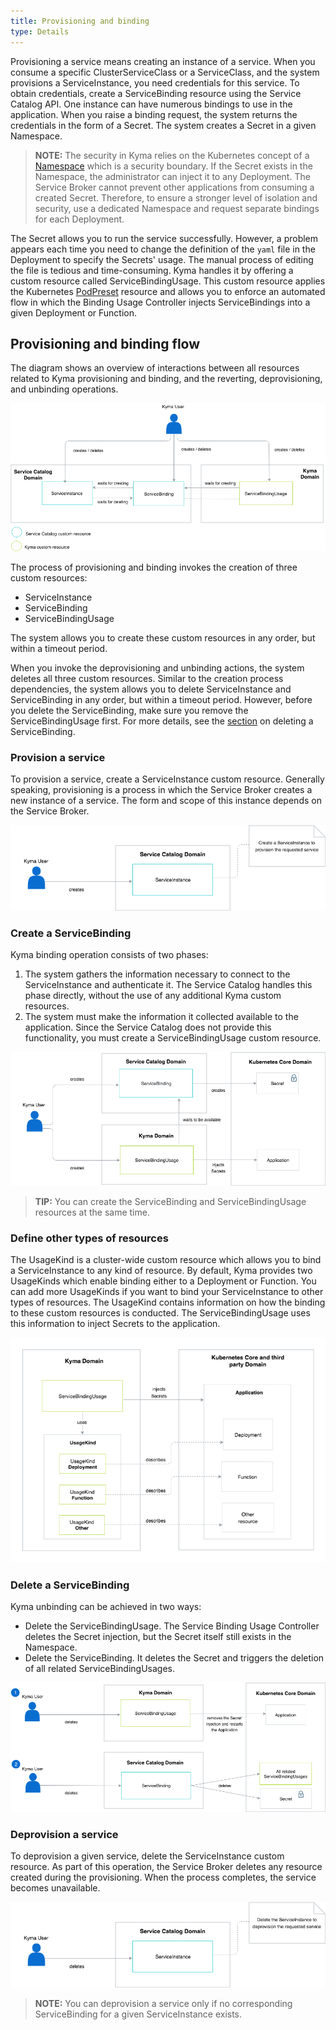 ```yaml
---
title: Provisioning and binding
type: Details
---
```


Provisioning a service means creating an instance of a service. When you consume a specific ClusterServiceClass or a ServiceClass, and the system provisions a ServiceInstance, you need credentials for this service. To obtain credentials, create a ServiceBinding resource using the Service Catalog API. One instance can have numerous bindings to use in the application. When you raise a binding request, the system returns the credentials in the form of a Secret. The system creates a Secret in a given Namespace.

> **NOTE:** The security in Kyma relies on the Kubernetes concept of a [Namespace](https://kubernetes.io/docs/concepts/overview/working-with-objects/namespaces/) which is a security boundary. If the Secret exists in the Namespace, the administrator can inject it to any Deployment. The Service Broker cannot prevent other applications from consuming a created Secret. Therefore, to ensure a stronger level of isolation and security, use a dedicated Namespace and request separate bindings for each Deployment.

The Secret allows you to run the service successfully. However, a problem appears each time you need to change the definition of the `yaml` file in the Deployment to specify the Secrets' usage. The manual process of editing the file is tedious and time-consuming. Kyma handles it by offering a custom resource called ServiceBindingUsage. This custom resource applies the Kubernetes [PodPreset](https://kubernetes.io/docs/concepts/workloads/pods/podpreset/) resource and allows you to enforce an automated flow in which the Binding Usage Controller injects ServiceBindings into a given Deployment or Function.


## Provisioning and binding flow

The diagram shows an overview of interactions between all resources related to Kyma provisioning and binding, and the reverting, deprovisioning, and unbinding operations.

![Kyma provisioning and binding](./assets/provisioning-and-binding.png)

The process of provisioning and binding invokes the creation of three custom resources:
- ServiceInstance
- ServiceBinding
- ServiceBindingUsage

The system allows you to create these custom resources in any order, but within a timeout period.

When you invoke the deprovisioning and unbinding actions, the system deletes all three custom resources. Similar to the creation process dependencies, the system allows you to delete ServiceInstance and ServiceBinding in any order, but within a timeout period. However, before you delete the ServiceBinding, make sure you remove the ServiceBindingUsage first. For more details, see the [section](#details-provisioning-and-binding-delete-a-servicebinding) on deleting a ServiceBinding.

### Provision a service

To provision a service, create a ServiceInstance custom resource. Generally speaking, provisioning is a process in which the Service Broker creates a new instance of a service. The form and scope of this instance depends on the Service Broker.

![Kyma provisioning](./assets/provisioning.png)

### Create a ServiceBinding

Kyma binding operation consists of two phases:

1. The system gathers the information necessary to connect to the ServiceInstance and authenticate it. The Service Catalog handles this phase directly, without the use of any additional Kyma custom resources.
2. The system must make the information it collected available to the application. Since the Service Catalog does not provide this functionality, you must create a ServiceBindingUsage custom resource.

![Kyma binding](./assets/binding.png)

> **TIP:** You can create the ServiceBinding and ServiceBindingUsage resources at the same time.

### Define other types of resources

The UsageKind is a cluster-wide custom resource which allows you to bind a ServiceInstance to any kind of resource. By default, Kyma provides two UsageKinds which enable binding either to a Deployment or Function. You can add more UsageKinds if you want to bind your ServiceInstance to other types of resources. The UsageKind contains information on how the binding to these custom resources is conducted. The ServiceBindingUsage uses this information to inject Secrets to the application.

![Kyma UsageKind](./assets/usagekind.png)


### Delete a ServiceBinding

Kyma unbinding can be achieved in two ways:
- Delete the ServiceBindingUsage. The Service Binding Usage Controller deletes the Secret injection, but the Secret itself still exists in the Namespace.
- Delete the ServiceBinding. It deletes the Secret and triggers the deletion of all related ServiceBindingUsages.

![Kyma unbinding](./assets/unbinding.png)

### Deprovision a service

To deprovision a given service, delete the ServiceInstance custom resource. As part of this operation, the Service Broker deletes any resource created during the provisioning. When the process completes, the service becomes unavailable.

![Kyma deprovisioning](./assets/deprovisioning.png)

> **NOTE:** You can deprovision a service only if no corresponding ServiceBinding for a given ServiceInstance exists.
